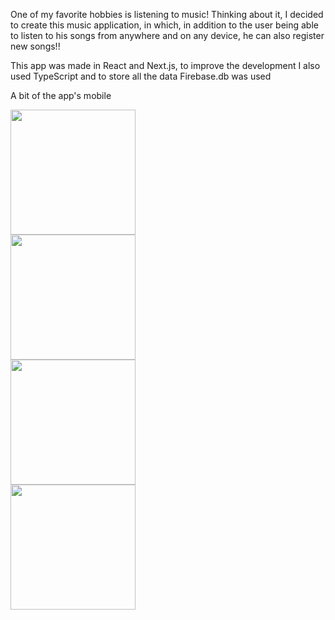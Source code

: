 One of my favorite hobbies is listening to music! Thinking about it, I decided to create this music application, in which, in addition to the user being able to listen to his songs from anywhere and on any device, he can also register new songs!!

This app was made in React and Next.js, to improve the development I also used TypeScript and to store all the data Firebase.db was used

A bit of the app's mobile

<div align="left">
<img src="https://user-images.githubusercontent.com/80776887/217955510-7965aed7-4c8b-48d0-85b5-65686eeb2bb2.png" width="200px" />
</div>
<div align="left">
<img src="https://user-images.githubusercontent.com/80776887/217956267-389e47b2-c699-47b2-b9e0-6b3c3f24dd4d.png" width="200px" />
</div>
<div align="left">
<img src="https://user-images.githubusercontent.com/80776887/217956694-09d60742-9dc5-4f57-a5bf-d920b8affc46.png" width="200px" />
</div>
<div align="left">
<img src="https://user-images.githubusercontent.com/80776887/217956756-ea98ca66-2863-4206-a824-1c88b9aff668.png" width="200px" />
</div>
